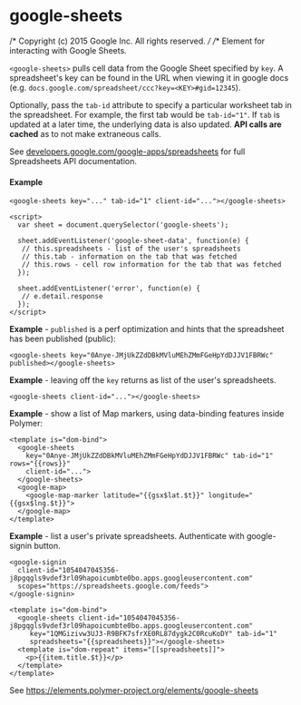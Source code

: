 google-sheets
================


/* Copyright (c) 2015 Google Inc. All rights reserved. */
/**
Element for interacting with Google Sheets.

`<google-sheets>` pulls cell data from the Google Sheet specified by `key`.
A spreadsheet's key can be found in the URL when viewing it in google docs (e.g. `docs.google.com/spreadsheet/ccc?key=<KEY>#gid=12345`).

Optionally, pass the `tab-id` attribute to specify a particular worksheet tab in the spreadsheet. For example, the first tab would be `tab-id="1"`. If `tab` is updated at a later time, the underlying data is also updated. **API calls are cached** as to not make extraneous calls.

See [developers.google.com/google-apps/spreadsheets](https://developers.google.com/google-apps/spreadsheets) for full Spreadsheets API documentation.

#### Example

    <google-sheets key="..." tab-id="1" client-id="..."></google-sheets>

    <script>
      var sheet = document.querySelector('google-sheets');

      sheet.addEventListener('google-sheet-data', function(e) {
       // this.spreadsheets - list of the user's spreadsheets
       // this.tab - information on the tab that was fetched
       // this.rows - cell row information for the tab that was fetched
      });

      sheet.addEventListener('error', function(e) {
       // e.detail.response
      });
    </script>

<b>Example</b> - `published` is a perf optimization and hints that the spreadsheet has been published (public):

    <google-sheets key="0Anye-JMjUkZZdDBkMVluMEhZMmFGeHpYdDJJV1FBRWc" published></google-sheets>

<b>Example</b> - leaving off the `key` returns as list of the user's spreadsheets.

    <google-sheets client-id="..."></google-sheets>

<b>Example</b> - show a list of Map markers, using data-binding features inside Polymer:

    <template is="dom-bind">
      <google-sheets
        key="0Anye-JMjUkZZdDBkMVluMEhZMmFGeHpYdDJJV1FBRWc" tab-id="1" rows="{{rows}}"
        client-id="...">
      </google-sheets>
      <google-map>
        <google-map-marker latitude="{{gsx$lat.$t}}" longitude="{{gsx$lng.$t}}">
      </google-map>
    </template>

<b>Example</b> - list a user's private spreadsheets. Authenticate with google-signin button.

    <google-signin
      client-id="1054047045356-j8pgqgls9vdef3rl09hapoicumbte0bo.apps.googleusercontent.com"
      scopes="https://spreadsheets.google.com/feeds">
    </google-signin>

    <template is="dom-bind">
      <google-sheets client-id="1054047045356-j8pgqgls9vdef3rl09hapoicumbte0bo.apps.googleusercontent.com"
         key="1QMGizivw3UJ3-R9BFK7sfrXE0RL87dygk2C0RcuKoDY" tab-id="1"
         spreadsheets="{{spreadsheets}}"></google-sheets>
      <template is="dom-repeat" items="[[spreadsheets]]">
        <p>{{item.title.$t}}</p>
      </template>
    </template>
See https://elements.polymer-project.org/elements/google-sheets
